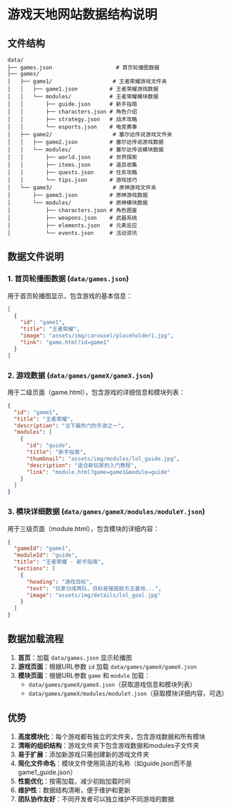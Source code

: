 # 游戏天地网站数据结构说明

## 文件结构

```
data/
├── games.json                    # 首页轮播图数据
├── games/
│   ├── game1/                   # 王者荣耀游戏文件夹
│   │   ├── game1.json          # 王者荣耀游戏数据
│   │   └── modules/            # 王者荣耀模块数据
│   │       ├── guide.json      # 新手指南
│   │       ├── characters.json # 角色介绍
│   │       ├── strategy.json   # 战术攻略
│   │       └── esports.json    # 电竞赛事
│   ├── game2/                   # 塞尔达传说游戏文件夹
│   │   ├── game2.json          # 塞尔达传说游戏数据
│   │   └── modules/            # 塞尔达传说模块数据
│   │       ├── world.json      # 世界探索
│   │       ├── items.json      # 道具收集
│   │       ├── quests.json     # 任务攻略
│   │       └── tips.json       # 游戏技巧
│   └── game3/                   # 原神游戏文件夹
│       ├── game3.json          # 原神游戏数据
│       └── modules/            # 原神模块数据
│           ├── characters.json # 角色图鉴
│           ├── weapons.json    # 武器系统
│           ├── elements.json   # 元素反应
│           └── events.json     # 活动资讯
```

## 数据文件说明

### 1. 首页轮播图数据 (`data/games.json`)

用于首页轮播图显示，包含游戏的基本信息：

```json
[
  {
    "id": "game1",
    "title": "王者荣耀",
    "image": "assets/img/carousel/placeholder1.jpg",
    "link": "game.html?id=game1"
  }
]
```

### 2. 游戏数据 (`data/games/gameX/gameX.json`)

用于二级页面（game.html），包含游戏的详细信息和模块列表：

```json
{
  "id": "game1",
  "title": "王者荣耀",
  "description": "当下最热门的手游之一",
  "modules": [
    {
      "id": "guide",
      "title": "新手指南",
      "thumbnail": "assets/img/modules/lol_guide.jpg",
      "description": "适合新玩家的入门教程",
      "link": "module.html?game=game1&module=guide"
    }
  ]
}
```

### 3. 模块详细数据 (`data/games/gameX/modules/moduleY.json`)

用于三级页面（module.html），包含模块的详细内容：

```json
{
  "gameId": "game1",
  "moduleId": "guide",
  "title": "王者荣耀 - 新手指南",
  "sections": [
    {
      "heading": "游戏目标",
      "text": "玩家分成两队，目标是摧毁敌方主基地...",
      "image": "assets/img/details/lol_goal.jpg"
    }
  ]
}
```

## 数据加载流程

1. **首页**：加载 `data/games.json` 显示轮播图
2. **游戏页面**：根据URL参数 `id` 加载 `data/games/gameX/gameX.json`
3. **模块页面**：根据URL参数 `game` 和 `module` 加载：
   - `data/games/gameX/gameX.json`（获取游戏信息和模块列表）
   - `data/games/gameX/modules/moduleY.json`（获取模块详细内容，可选）

## 优势

1. **高度模块化**：每个游戏都有独立的文件夹，包含游戏数据和所有模块
2. **清晰的组织结构**：游戏文件夹下包含游戏数据和modules子文件夹
3. **易于扩展**：添加新游戏只需创建新的游戏文件夹
4. **简化文件命名**：模块文件使用简洁的名称（如guide.json而不是game1_guide.json）
5. **性能优化**：按需加载，减少初始加载时间
6. **维护性**：数据结构清晰，便于维护和更新
7. **团队协作友好**：不同开发者可以独立维护不同游戏的数据
